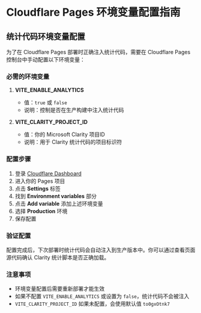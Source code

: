 # Cloudflare Pages 环境变量配置指南

## 统计代码环境变量配置

为了在 Cloudflare Pages 部署时正确注入统计代码，需要在 Cloudflare Pages 控制台中手动配置以下环境变量：

### 必需的环境变量

1. **VITE_ENABLE_ANALYTICS**
   - 值：`true` 或 `false`
   - 说明：控制是否在生产构建中注入统计代码

2. **VITE_CLARITY_PROJECT_ID**
   - 值：你的 Microsoft Clarity 项目ID
   - 说明：用于 Clarity 统计代码的项目标识符

### 配置步骤

1. 登录 [Cloudflare Dashboard](https://dash.cloudflare.com/)
2. 进入你的 Pages 项目
3. 点击 **Settings** 标签
4. 找到 **Environment variables** 部分
5. 点击 **Add variable** 添加上述环境变量
6. 选择 **Production** 环境
7. 保存配置

### 验证配置

配置完成后，下次部署时统计代码会自动注入到生产版本中。你可以通过查看页面源代码确认 Clarity 统计脚本是否正确加载。

### 注意事项

- 环境变量配置后需要重新部署才能生效
- 如果不配置 `VITE_ENABLE_ANALYTICS` 或设置为 `false`，统计代码不会被注入
- `VITE_CLARITY_PROJECT_ID` 如果未配置，会使用默认值 `to0gxOtnk7`